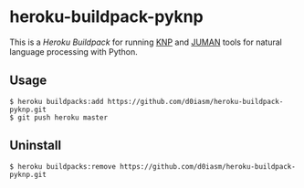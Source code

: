 # heroku-buildpack-pyknp
This is a _Heroku Buildpack_ for running [KNP](http://nlp.ist.i.kyoto-u.ac.jp/?KNP) and [JUMAN](http://nlp.ist.i.kyoto-u.ac.jp/index.php?JUMAN++) tools for natural language processing with Python.

## Usage
```
$ heroku buildpacks:add https://github.com/d0iasm/heroku-buildpack-pyknp.git
$ git push heroku master
```

## Uninstall
```
$ heroku buildpacks:remove https://github.com/d0iasm/heroku-buildpack-pyknp.git
```
